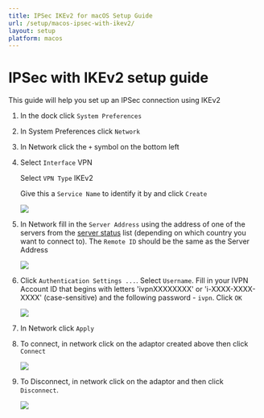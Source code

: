 ```yaml
---
title: IPSec IKEv2 for macOS Setup Guide
url: /setup/macos-ipsec-with-ikev2/
layout: setup
platform: macos
---
```

# IPSec with IKEv2 setup guide

This guide will help you set up an IPSec connection using IKEv2

1. In the dock click `System Preferences`

2. In System Preferences click `Network`

3. In Network click the `+` symbol on the bottom left

4. Select `Interface` VPN
   
   Select `VPN Type` IKEv2
   
   Give this a `Service Name` to identify it by and click `Create`

   ![](/images-static/uploads/mac-osx-ipsec-with-ikev2-004.png)

5. In Network fill in the `Server Address` using the address of one of the servers from the [server status](/status/) list (depending on which country you want to connect to). The `Remote ID` should be the same as the Server Address

   ![](/images-static/uploads/mac-osx-ipsec-with-ikev2-005.png)

6. Click `Authentication Settings ...`. Select `Username`. Fill in your IVPN Account ID that begins with letters 'ivpnXXXXXXXX' or 'i-XXXX-XXXX-XXXX' (case-sensitive) and the following password - `ivpn`. Click `OK`

   ![](/images-static/uploads/mac-osx-ipsec-with-ikev2-006.png)

7. In Network click `Apply`

8. To connect, in network click on the adaptor created above then click `Connect`

   ![](/images-static/uploads/mac-osx-ipsec-with-ikev2-008.png)

9. To Disconnect, in network click on the adaptor and then click `Disconnect`.

   ![](/images-static/uploads/mac-osx-ipsec-with-ikev2-009.png)
